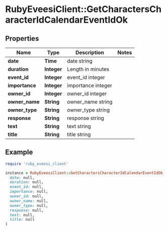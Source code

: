 # RubyEveesiClient::GetCharactersCharacterIdCalendarEventIdOk

## Properties

| Name | Type | Description | Notes |
| ---- | ---- | ----------- | ----- |
| **date** | **Time** | date string |  |
| **duration** | **Integer** | Length in minutes |  |
| **event_id** | **Integer** | event_id integer |  |
| **importance** | **Integer** | importance integer |  |
| **owner_id** | **Integer** | owner_id integer |  |
| **owner_name** | **String** | owner_name string |  |
| **owner_type** | **String** | owner_type string |  |
| **response** | **String** | response string |  |
| **text** | **String** | text string |  |
| **title** | **String** | title string |  |

## Example

```ruby
require 'ruby_eveesi_client'

instance = RubyEveesiClient::GetCharactersCharacterIdCalendarEventIdOk.new(
  date: null,
  duration: null,
  event_id: null,
  importance: null,
  owner_id: null,
  owner_name: null,
  owner_type: null,
  response: null,
  text: null,
  title: null
)
```

